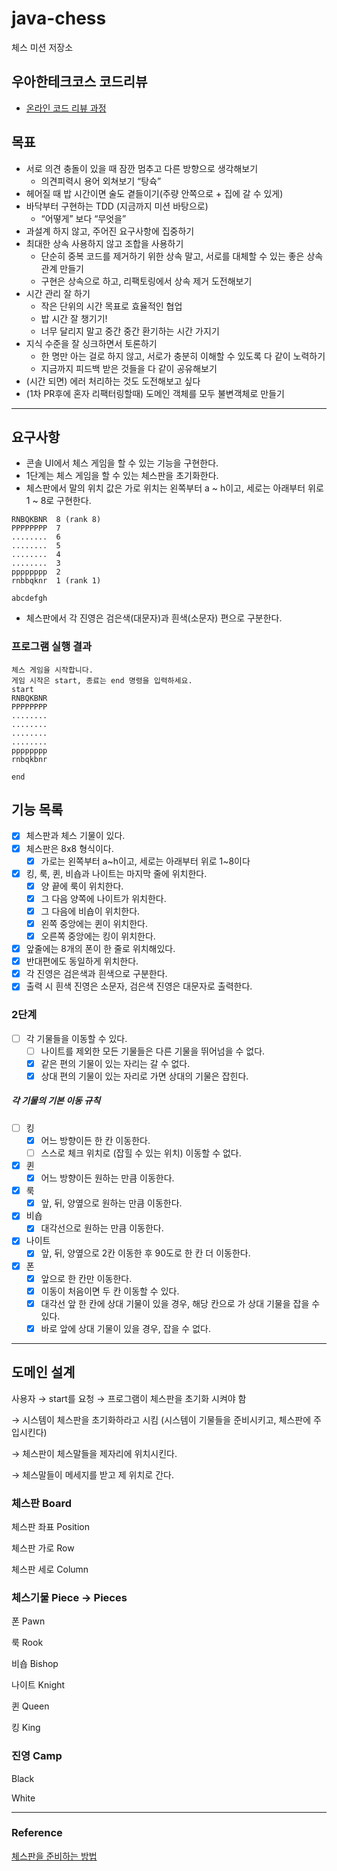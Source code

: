 # java-chess

체스 미션 저장소

## 우아한테크코스 코드리뷰

- [온라인 코드 리뷰 과정](https://github.com/woowacourse/woowacourse-docs/blob/master/maincourse/README.md)

## 목표

- 서로 의견 충돌이 있을 때 잠깐 멈추고 다른 방향으로 생각해보기
    - 의견피력시 용어 외쳐보기 “탕슉”
- 헤어질 때 밥 시간이면 술도 곁들이기(주량 안쪽으로 + 집에 갈 수 있게)
- 바닥부터 구현하는 TDD (지금까지 미션 바탕으로)
    - “어떻게” 보다 “무엇을”
- 과설계 하지 않고, 주어진 요구사항에 집중하기
- 최대한 상속 사용하지 않고 조합을 사용하기
    - 단순히 중복 코드를 제거하기 위한 상속 말고, 서로를 대체할 수 있는 좋은 상속관계 만들기
    - 구현은 상속으로 하고, 리팩토링에서 상속 제거 도전해보기
- 시간 관리 잘 하기
    - 작은 단위의 시간 목표로 효율적인 협업
    - 밥 시간 잘 챙기기!
    - 너무 달리지 말고 중간 중간 환기하는 시간 가지기
- 지식 수준을 잘 싱크하면서 토론하기
    - 한 명만 아는 걸로 하지 않고, 서로가 충분히 이해할 수 있도록 다 같이 노력하기
    - 지금까지 피드백 받은 것들을 다 같이 공유해보기
- (시간 되면) 에러 처리하는 것도 도전해보고 싶다
- (1차 PR후에 혼자 리팩터링할때) 도메인 객체를 모두 불변객체로 만들기

---

## 요구사항

- 콘솔 UI에서 체스 게임을 할 수 있는 기능을 구현한다.
- 1단계는 체스 게임을 할 수 있는 체스판을 초기화한다.
- 체스판에서 말의 위치 값은 가로 위치는 왼쪽부터 a ~ h이고, 세로는 아래부터 위로 1 ~ 8로 구현한다.

```
RNBQKBNR  8 (rank 8)
PPPPPPPP  7
........  6
........  5
........  4
........  3
pppppppp  2
rnbbqknr  1 (rank 1)

abcdefgh

```

- 체스판에서 각 진영은 검은색(대문자)과 흰색(소문자) 편으로 구분한다.

### **프로그램 실행 결과**

```
체스 게임을 시작합니다.
게임 시작은 start, 종료는 end 명령을 입력하세요.
start
RNBQKBNR
PPPPPPPP
........
........
........
........
pppppppp
rnbqkbnr

end
```

## 기능 목록

- [x] 체스판과 체스 기물이 있다.
- [x] 체스판은 8x8 형식이다.
    - [x] 가로는 왼쪽부터 a~h이고, 세로는 아래부터 위로 1~8이다
- [x] 킹, 룩, 퀸, 비숍과 나이트는 마지막 줄에 위치한다.
    - [x] 양 끝에 룩이 위치한다.
    - [x] 그 다음 양쪽에 나이트가 위치한다.
    - [x] 그 다음에 비숍이 위치한다.
    - [x] 왼쪽 중앙에는 퀸이 위치한다.
    - [x] 오른쪽 중앙에는 킹이 위치한다.
- [x] 앞줄에는 8개의 폰이 한 줄로 위치해있다.
- [x] 반대편에도 동일하게 위치한다.
- [x] 각 진영은 검은색과 흰색으로 구분한다.
- [x] 출력 시 흰색 진영은 소문자, 검은색 진영은 대문자로 출력한다.

### 2단계

- [ ] 각 기물들을 이동할 수 있다.
  - [ ] 나이트를 제외한 모든 기물들은 다른 기물을 뛰어넘을 수 없다.
  - [X] 같은 편의 기물이 있는 자리는 갈 수 없다.
  - [x] 상대 편의 기물이 있는 자리로 가면 상대의 기물은 잡힌다.

##### 각 기물의 기본 이동 규칙
- [ ] 킹
  - [x] 어느 방향이든 한 칸 이동한다.
  - [ ] 스스로 체크 위치로 (잡힐 수 있는 위치) 이동할 수 없다.
- [x] 퀸
  - [x] 어느 방향이든 원하는 만큼 이동한다.
- [x] 룩
  - [x] 앞, 뒤, 양옆으로 원하는 만큼 이동한다.
- [x] 비숍
  - [x] 대각선으로 원하는 만큼 이동한다.
- [x] 나이트
  - [x] 앞, 뒤, 양옆으로 2칸 이동한 후 90도로 한 칸 더 이동한다.
- [x] 폰
  - [x] 앞으로 한 칸만 이동한다.
  - [x] 이동이 처음이면 두 칸 이동할 수 있다.
  - [x] 대각선 앞 한 칸에 상대 기물이 있을 경우, 해당 칸으로 가 상대 기물을 잡을 수 있다.
  - [x] 바로 앞에 상대 기물이 있을 경우, 잡을 수 없다.

---

## 도메인 설계

사용자 → start를 요청 → 프로그램이 체스판을 초기화 시켜야 함

→ 시스템이 체스판을 초기화하라고 시킴 (시스템이 기물들을 준비시키고, 체스판에 주입시킨다)

→ 체스판이 체스말들을 제자리에 위치시킨다.

→ 체스말들이 메세지를 받고 제 위치로 간다.

### 체스판 Board

체스판 좌표 Position

체스판 가로 Row

체스판 세로 Column

### 체스기물 Piece → Pieces

폰 Pawn

룩 Rook

비숍 Bishop

나이트 Knight

퀸 Queen

킹 King

### 진영 Camp

Black

White

---
### Reference
[체스판을 준비하는 방법](https://www.chesskid.com/ko/learn/articles/how-to-play-chess-ko_KR#board)